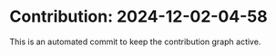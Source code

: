 # Contribution: 2024-12-02-04-58
This is an automated commit to keep the contribution graph active.
